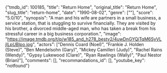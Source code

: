 {"tmdb_id": 100185, "title": "Return Home", "original_title": "Return Home", "slug_title": "return-home", "date": "1990-08-02", "genre": [""], "score": "5.0/10", "synopsis": "A man and his wife are partners in a small business, a service station, that is stuggling to survive financially. They are visited by his brother, a divorced middle-aged man, who has taken a break from his stressful career in a big business corporation.", "image": "https://image.tmdb.org/t/p/w185_and_h278_bestv2/4uwDnGYQiTqM6SyVLjILpUBlpo.jpg", "actors": ["Dennis Coard (Noel)", "Frankie J. Holden (Steve)", "Ben Mendelsohn (Gary)", "Mickey Camilleri (Judy)", "Rachel Rains (Wendy)", "Gypsy Lukewood (Clare)", "Ryan Rawlings (Wally)", "Paul Nestor (Brian)"], "comments": [], "recommandations_id": [], "youtube_key": "notfound"}